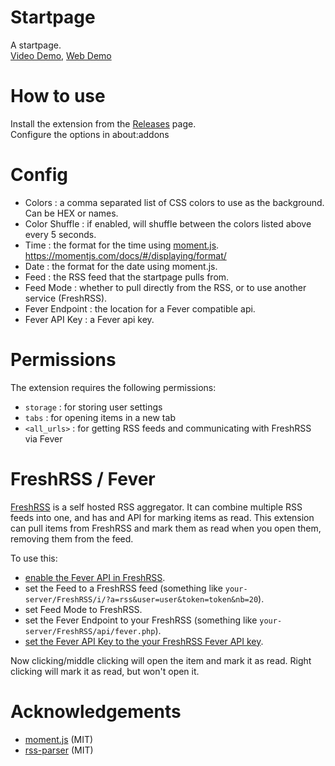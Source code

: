 # Startpage
A startpage.  
[Video Demo](https://www.youtube.com/watch?v=Sf7xl_V9sr0), [Web Demo](https://Rayquaza01.github.io/startpage)

# How to use
Install the extension from the [Releases](https://github.com/Rayquaza01/startpage/releases) page.  
Configure the options in about:addons

# Config
 - Colors : a comma separated list of CSS colors to use as the background. Can be HEX or names.
 - Color Shuffle : if enabled, will shuffle between the colors listed above every 5 seconds.
 - Time : the format for the time using [moment.js](https://momentjs.com). https://momentjs.com/docs/#/displaying/format/
 - Date : the format for the date using moment.js.
 - Feed : the RSS feed that the startpage pulls from.
 - Feed Mode : whether to pull directly from the RSS, or to use another service (FreshRSS).
 - Fever Endpoint : the location for a Fever compatible api.
 - Fever API Key : a Fever api key.

# Permissions
The extension requires the following permissions:
 - `storage` : for storing user settings
 - `tabs` : for opening items in a new tab
 - `<all_urls>` : for getting RSS feeds and communicating with FreshRSS via Fever

# FreshRSS / Fever
[FreshRSS](https://freshrss.org) is a self hosted RSS aggregator. It can combine multiple RSS feeds into one, and has and API for marking items as read. This extension can pull items from FreshRSS and mark them as read when you open them, removing them from the feed.

To use this:
 - [enable the Fever API in FreshRSS](https://freshrss.github.io/FreshRSS/en/users/06_Mobile_access.html).
 - set the Feed to a FreshRSS feed (something like `your-server/FreshRSS/i/?a=rss&user=user&token=token&nb=20`).
 - set Feed Mode to FreshRSS.
 - set the Fever Endpoint to your FreshRSS (something like `your-server/FreshRSS/api/fever.php`).
 - [set the Fever API Key to the your FreshRSS Fever API key](https://freshrss.github.io/FreshRSS/en/users/06_Fever_API.html).

Now clicking/middle clicking will open the item and mark it as read. Right clicking will mark it as read, but won't open it.

# Acknowledgements
 - [moment.js](https://momentjs.com) (MIT)
 - [rss-parser](https://www.npmjs.com/package/rss-parser) (MIT)
